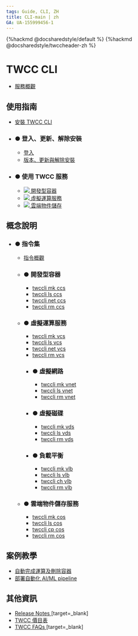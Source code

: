 ```yaml
---
tags: Guide, CLI, ZH
title: CLI-main | zh
GA: UA-155999456-1
---
```


{%hackmd @docsharedstyle/default %}
{%hackmd @docsharedstyle/twccheader-zh %}

# TWCC CLI

- [服務概觀](https://man.twcc.ai/@twccdocs/cli-overview-zh)

使用指南 <i class="fa fa-book" aria-hidden="true"></i> 
---

- [安裝 TWCC CLI](https://man.twcc.ai/@twccdocs/guide-cli-install-linux-zh)
- ### ● 登入、更新、解除安裝
    - [登入](https://man.twcc.ai/@twccdocs/guide-cli-signin-zh)
    - [版本、更新與解除安裝](https://man.twcc.ai/@twccdocs/guide-cli-version-update-uninstall-zh)
- ### ● 使用 TWCC 服務
    - [![](https://cos.twcc.ai/SYS-MANUAL/uploads/upload_0b81080da8a39866cd1e0aa0471e9552.png) 開發型容器](https://man.twcc.ai/@twccdocs/guide-cli-ccs-zh)
    - [![](https://cos.twcc.ai/SYS-MANUAL/uploads/upload_af58322eb82b649d1f29aca1f201a117.png) 虛擬運算服務](https://man.twcc.ai/@twccdocs/guide-cli-vcs-zh)
    - [ ![](https://cos.twcc.ai/SYS-MANUAL/uploads/upload_a798c7edb1b5032ecf92265a3150a7ec.png) 雲端物件儲存](https://man.twcc.ai/@twccdocs/guide-cli-cos-zh)


概念說明 <i class="fa fa-commenting-o" aria-hidden="true"></i>
---

- ### ● 指令集
    - [指令概觀](https://man.twcc.ai/@twccdocs/concept-cli-cmd-overview-zh)
    - ### ● 開發型容器
        - [twccli mk ccs](https://man.twcc.ai/@twccdocs/concept-cli-mk-ccs-zh)
        - [twccli ls ccs](https://man.twcc.ai/@twccdocs/concept-cli-ls-ccs-zh)
        - [twccli net ccs](https://man.twcc.ai/@twccdocs/concept-cli-net-ccs-zh)
        - [twccli rm ccs](https://man.twcc.ai/@twccdocs/concept-cli-rm-ccs-zh)
    - ### ● 虛擬運算服務
        - [twccli mk vcs](https://man.twcc.ai/@twccdocs/concept-cli-mk-vcs-zh)
        - [twccli ls vcs](https://man.twcc.ai/@twccdocs/concept-cli-ls-vcs-zh)
        - [twccli net vcs](https://man.twcc.ai/@twccdocs/concept-cli-net-vcs-zh)
        - [twccli rm vcs](https://man.twcc.ai/@twccdocs/concept-cli-rm-vcs-zh)
        - ### ● 虛擬網路
            - [twccli mk vnet](https://man.twcc.ai/@twccdocs/concept-cli-mk-vnet-zh)
            - [twccli ls vnet](https://man.twcc.ai/@twccdocs/concept-cli-ls-vnet-zh)
            - [twccli rm vnet](https://man.twcc.ai/@twccdocs/concept-cli-rm-vnet-zh)
        - ### ● 虛擬磁碟
            - [twccli mk vds](https://man.twcc.ai/@twccdocs/concept-cli-mk-vds-zh)
            - [twccli ls vds](https://man.twcc.ai/@twccdocs/concept-cli-ls-vds-zh)
            - [twccli rm vds](https://man.twcc.ai/@twccdocs/concept-cli-rm-vds-zh)
        - ### ● 負載平衡
            - [twccli mk vlb](https://man.twcc.ai/@twccdocs/concept-cli-mk-vlb-zh)
            - [twccli ls vlb](https://man.twcc.ai/@twccdocs/concept-cli-ls-vlb-zh)
            - [twccli ch vlb](https://man.twcc.ai/@twccdocs/concept-cli-ch-vlb-zh)
            - [twccli rm vlb](https://man.twcc.ai/@twccdocs/concept-cli-rm-vlb-zh)

    - ### ● 雲端物件儲存服務
        - [twccli mk cos](https://man.twcc.ai/@twccdocs/concept-cli-mk-cos-zh)
        - [twccli ls cos](https://man.twcc.ai/@twccdocs/concept-cli-ls-cos-zh)
        - [twccli cp cos](https://man.twcc.ai/@twccdocs/concept-cli-cp-cos-zh)
        - [twccli rm cos](https://man.twcc.ai/@twccdocs/concept-cli-rm-cos-zh)


                 
案例教學 <i class="fa fa-lightbulb-o" aria-hidden="true"></i> 
---

- [自動完成運算及刪除容器](https://man.twcc.ai/@twccdocs/howto-cli-ccs-automate-compute-delete-with-twccli-zh)
- [部署自動化 AI/ML pipeline](https://man.twcc.ai/@twccdocs/howto-cli-ccs-deploy-auto-aiml-pipeline-zh)

其他資訊 <i class="fa fa-info-circle" aria-hidden="true"></i>
---

- [Release Notes <i class="fa fa-file" aria-hidden="true"></i>](https://github.com/twcc/TWCC-CLI/tree/v0.5#twcc-cli-project)[target=_blank]
- [TWCC 價目表 <i class="fa fa-th-list" aria-hidden="true"></i>](https://man.twcc.ai/@twccdocs/SJWlN3YDr)
- [TWCC FAQs <i class="fa fa-question-circle" aria-hidden="true"></i>](https://man.twcc.ai/@twccdocs/faq-zh/https%3A%2F%2Fman.twcc.ai%2F%40twccdocs%2Ffaq-cli-deploy-zh)[target=_blank]


